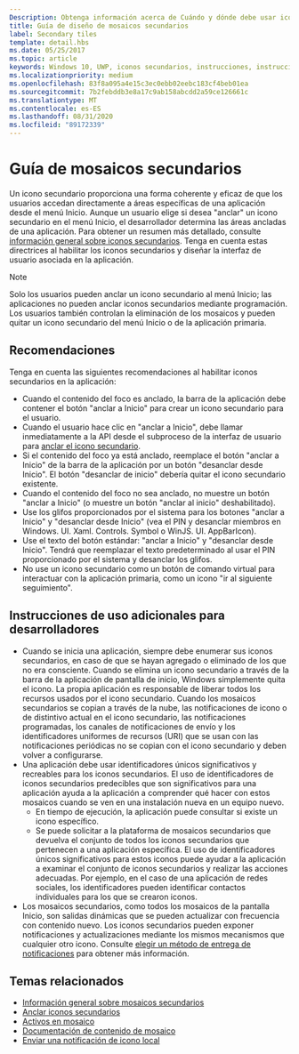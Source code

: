 ```yaml
---
Description: Obtenga información acerca de Cuándo y dónde debe usar iconos secundarios en la aplicación de Windows.
title: Guía de diseño de mosaicos secundarios
label: Secondary tiles
template: detail.hbs
ms.date: 05/25/2017
ms.topic: article
keywords: Windows 10, UWP, iconos secundarios, instrucciones, instrucciones, procedimientos recomendados
ms.localizationpriority: medium
ms.openlocfilehash: 83f8a095a4e15c3ec0ebb02eebc183cf4beb01ea
ms.sourcegitcommit: 7b2febddb3e8a17c9ab158abcdd2a59ce126661c
ms.translationtype: MT
ms.contentlocale: es-ES
ms.lasthandoff: 08/31/2020
ms.locfileid: "89172339"
---
```

# <a name="secondary-tile-guidance"></a>Guía de mosaicos secundarios


Un icono secundario proporciona una forma coherente y eficaz de que los usuarios accedan directamente a áreas específicas de una aplicación desde el menú Inicio. Aunque un usuario elige si desea "anclar" un icono secundario en el menú Inicio, el desarrollador determina las áreas ancladas de una aplicación. Para obtener un resumen más detallado, consulte [información general sobre iconos secundarios](secondary-tiles.md). Tenga en cuenta estas directrices al habilitar los iconos secundarios y diseñar la interfaz de usuario asociada en la aplicación.

> [!NOTE]
> Solo los usuarios pueden anclar un icono secundario al menú Inicio; las aplicaciones no pueden anclar iconos secundarios mediante programación. Los usuarios también controlan la eliminación de los mosaicos y pueden quitar un icono secundario del menú Inicio o de la aplicación primaria.


## <a name="recommendations"></a>Recomendaciones

Tenga en cuenta las siguientes recomendaciones al habilitar iconos secundarios en la aplicación:

* Cuando el contenido del foco es anclado, la barra de la aplicación debe contener el botón "anclar a Inicio" para crear un icono secundario para el usuario.
* Cuando el usuario hace clic en "anclar a Inicio", debe llamar inmediatamente a la API desde el subproceso de la interfaz de usuario para [anclar el icono secundario](secondary-tiles-pinning.md).
* Si el contenido del foco ya está anclado, reemplace el botón "anclar a Inicio" de la barra de la aplicación por un botón "desanclar desde Inicio". El botón "desanclar de inicio" debería quitar el icono secundario existente.
* Cuando el contenido del foco no sea anclado, no muestre un botón "anclar a Inicio" (o muestre un botón "anclar al inicio" deshabilitado).
* Use los glifos proporcionados por el sistema para los botones "anclar a Inicio" y "desanclar desde Inicio" (vea el PIN y desanclar miembros en Windows. UI. Xaml. Controls. Symbol o WinJS. UI. AppBarIcon).
* Use el texto del botón estándar: "anclar a Inicio" y "desanclar desde Inicio". Tendrá que reemplazar el texto predeterminado al usar el PIN proporcionado por el sistema y desanclar los glifos.
* No use un icono secundario como un botón de comando virtual para interactuar con la aplicación primaria, como un icono "ir al siguiente seguimiento".


## <a name="additional-usage-guidance-for-devs"></a>Instrucciones de uso adicionales para desarrolladores

* Cuando se inicia una aplicación, siempre debe enumerar sus iconos secundarios, en caso de que se hayan agregado o eliminado de los que no era consciente. Cuando se elimina un icono secundario a través de la barra de la aplicación de pantalla de inicio, Windows simplemente quita el icono. La propia aplicación es responsable de liberar todos los recursos usados por el icono secundario. Cuando los mosaicos secundarios se copian a través de la nube, las notificaciones de icono o de distintivo actual en el icono secundario, las notificaciones programadas, los canales de notificaciones de envío y los identificadores uniformes de recursos (URI) que se usan con las notificaciones periódicas no se copian con el icono secundario y deben volver a configurarse.
* Una aplicación debe usar identificadores únicos significativos y recreables para los iconos secundarios. El uso de identificadores de iconos secundarios predecibles que son significativos para una aplicación ayuda a la aplicación a comprender qué hacer con estos mosaicos cuando se ven en una instalación nueva en un equipo nuevo.
  * En tiempo de ejecución, la aplicación puede consultar si existe un icono específico.
  * Se puede solicitar a la plataforma de mosaicos secundarios que devuelva el conjunto de todos los iconos secundarios que pertenecen a una aplicación específica. El uso de identificadores únicos significativos para estos iconos puede ayudar a la aplicación a examinar el conjunto de iconos secundarios y realizar las acciones adecuadas. Por ejemplo, en el caso de una aplicación de redes sociales, los identificadores pueden identificar contactos individuales para los que se crearon iconos.
* Los mosaicos secundarios, como todos los mosaicos de la pantalla Inicio, son salidas dinámicas que se pueden actualizar con frecuencia con contenido nuevo. Los iconos secundarios pueden exponer notificaciones y actualizaciones mediante los mismos mecanismos que cualquier otro icono. Consulte [elegir un método de entrega de notificaciones](choosing-a-notification-delivery-method.md) para obtener más información.


## <a name="related"></a>Temas relacionados

* [Información general sobre mosaicos secundarios](secondary-tiles.md)
* [Anclar iconos secundarios](secondary-tiles-pinning.md)
* [Activos en mosaico](../../style/app-icons-and-logos.md)
* [Documentación de contenido de mosaico](create-adaptive-tiles.md)
* [Enviar una notificación de icono local](sending-a-local-tile-notification.md)